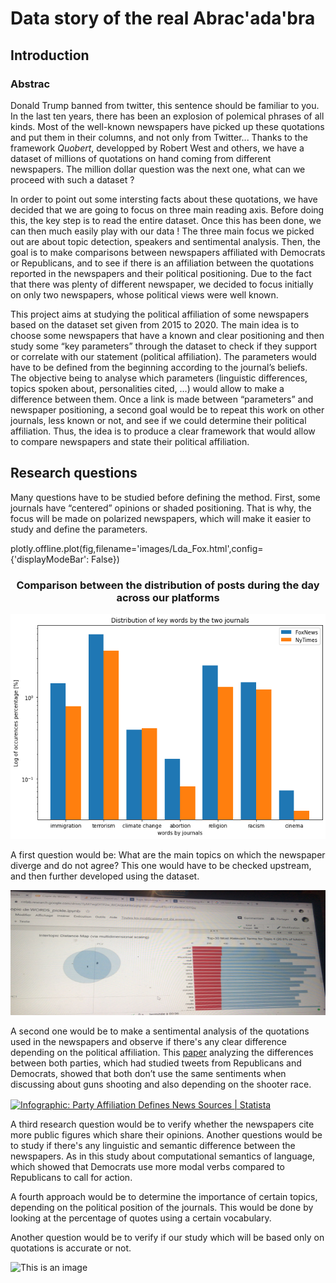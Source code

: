 # Data story of the real Abrac'ada'bra

## Introduction

### Abstrac

Donald Trump banned from twitter, this sentence should be familiar to you. In the last ten years, there has been an explosion of polemical phrases of all kinds. Most of the well-known newspapers have picked up these quotations and put them in their columns, and not only from Twitter... Thanks to the framework *Quobert*, developped by Robert West and others, we have a dataset of millions of quotations on hand coming from different newspapers. The million dollar question was the next one, what can we proceed with such a dataset ?

In order to point out some intersting facts about these quotations, we have decided that we are going to focus on three main reading axis. Before doing this, the key step is to read the entire dataset. Once this has been done, we can then much easily play with our data ! The three main focus we picked out are about topic detection, speakers and sentimental analysis. Then, the goal is to make comparisons between newspapers affiliated with Democrats or Republicans, and to see if there is an affiliation between the quotations reported in the newspapers and their political positioning. Due to the fact that there was plenty of different newspaper, we decided to focus initially on only two newspapers, whose political views were well known. 


This project aims at studying the political affiliation of some newspapers based on the dataset set given from 2015 to 2020. The main idea is to choose some newspapers that have a known and clear positioning and then study some “key parameters” through the dataset to check if they support or correlate with our statement (political affiliation). The parameters would have to be defined from the beginning according to the journal’s beliefs. The objective being to analyse which parameters (linguistic differences, topics spoken about, personalities cited, …) would allow to make a difference between them. Once a link is made between “parameters” and newspaper positioning, a second goal would be to repeat this work on other journals, less known or not, and see if we could determine their political affiliation. Thus, the idea is to produce a clear framework that would allow to compare newspapers and state their political affiliation.

## Research questions

Many questions have to be studied before defining the method. First, some journals have “centered” opinions or shaded positioning. That is why, the focus will be made on polarized newspapers, which will make it easier to study and define the parameters. 

plotly.offline.plot(fig,filename='images/Lda_Fox.html',config={'displayModeBar': False})

<body> 
<center> 
<h3> Comparison between the distribution of posts during the day across our platforms </h3>
   <div id="includedContent1"></div>
   </center> 
</body> 

<p align="center">
  <img width="600" src="images/Percent_quotations.png">
</p>

<script>
<p align="center">
  <img width="600" src="images/brouillon.png">
</p>
 </script>

A first question would be: What are the main topics on which the newspaper diverge and do not agree? This one would have to be checked upstream, and then further developed using the dataset.

<p align="center">
  <img width="600" height="200" src="images/brouillon.png">
</p>

A second one would be to make a sentimental analysis of the quotations used in the newspapers and observe if there's any clear difference depending on the political affiliation. This [paper](https://engineering.stanford.edu/magazine/article/what-different-about-how-democrats-and-republicans-talk-online) analyzing the differences between both parties, which had studied tweets from Republicans and Democrats, showed that both don’t use the same sentiments when discussing about guns shooting and also depending on the shooter race.

<a href="https://www.statista.com/chart/21328/party-affiliation-by-news-source/" title="Infographic: Party Affiliation Defines News Sources | Statista"><img src="https://cdn.statcdn.com/Infographic/images/normal/21328.jpeg" alt="Infographic: Party Affiliation Defines News Sources | Statista" width="50%" height="auto" align="center" style="width: 50%; height: auto !important; max-width:960px;-ms-interpolation-mode: bicubic;"/></a>

A third research question would be to verify whether the newspapers cite more public figures which share their opinions.
Another questions would be to study if there's any linguistic and semantic difference between the newspapers. As in this study about computational semantics of language, which showed that Democrats use more modal verbs compared to Republicans to call for action.

A fourth approach would be to determine the importance of certain topics, depending on the political position of the journals. This would be done by looking at the percentage of quotes using a certain vocabulary. 

Another question would be to verify if our study which will be based only on quotations is accurate or not.

![This is an image](https://myoctocat.com/assets/images/base-octocat.svg)

<script>
function includeHTML() {
  var z, i, elmnt, file, xhttp;
  /* Loop through a collection of all HTML elements: */
  z = document.getElementsByTagName("*");
  for (i = 0; i < z.length; i++) {
    elmnt = z[i];
    /*search for elements with a certain atrribute:*/
    file = elmnt.getAttribute("w3-include-html");
    if (file) {
      /* Make an HTTP request using the attribute value as the file name: */
      xhttp = new XMLHttpRequest();
      xhttp.onreadystatechange = function() {
        if (this.readyState == 4) {
          if (this.status == 200) {elmnt.innerHTML = this.responseText;}
          if (this.status == 404) {elmnt.innerHTML = "Page not found.";}
          /* Remove the attribute, and call this function once more: */
          elmnt.removeAttribute("w3-include-html");
          includeHTML();
        }
      }
      xhttp.open("GET", file, true);
      xhttp.send();
      /* Exit the function: */
      return;
    }
  }
}
</script>

<script>
includeHTML();
</script>


